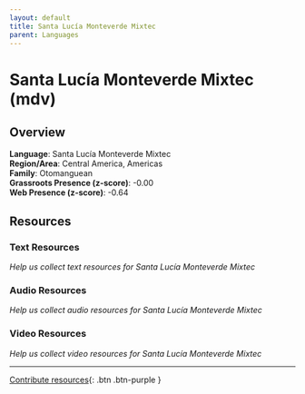 ```yaml
---
layout: default
title: Santa Lucía Monteverde Mixtec
parent: Languages
---
```


# Santa Lucía Monteverde Mixtec (mdv)

## Overview

**Language**: Santa Lucía Monteverde Mixtec  
**Region/Area**: Central America, Americas  
**Family**: Otomanguean  
**Grassroots Presence (z-score)**: -0.00  
**Web Presence (z-score)**: -0.64  

## Resources

### Text Resources
*Help us collect text resources for Santa Lucía Monteverde Mixtec*

### Audio Resources
*Help us collect audio resources for Santa Lucía Monteverde Mixtec*

### Video Resources
*Help us collect video resources for Santa Lucía Monteverde Mixtec*

---

[Contribute resources](https://forms.office.com/e/1SfLJx3u1r){: .btn .btn-purple }
